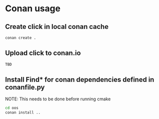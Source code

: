 # Conan usage

## Create click in local conan cache

```bash
conan create .
```

## Upload click to conan.io

```bash
TBD
```

## Install Find* for conan dependencies defined in conanfile.py

NOTE: This needs to be done before running cmake

```bash
cd oos
conan install ..
```
